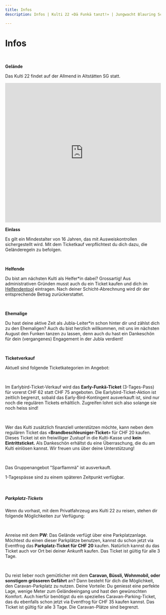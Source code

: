 ```yaml
---
title: Infos
description: Infos | Kulti 22 «Dä Funkä tanzt!» | Jungwacht Blauring Schweiz

---
```

# Infos

<br />

**Gelände**

Das Kulti 22 findet auf der Allmend in Altstätten SG statt.

<iframe src="https://www.google.com/maps/embed?pb=!1m18!1m12!1m3!1d4390.093620648018!2d9.549329429221917!3d47.364728723407794!2m3!1f0!2f0!3f0!3m2!1i1024!2i768!4f13.1!3m3!1m2!1s0x479b179aeb06e26f%3A0xd477487af2a0cf3a!2sAllmend%20Rheintal!5e0!3m2!1sde!2sch!4v1636120669188!5m2!1sde!2sch" width="100%" height="450" style="border:0;" allowfullscreen="" loading="lazy"></iframe>

<br />

**Einlass**

Es gilt ein Mindestalter von 16 Jahren, das mit Ausweiskontrollen sichergestellt wird. Mit dem Ticketkauf verpflichtest du dich dazu, die Geländeregeln zu befolgen.

<br />

**Helfende**

Du bist am nächsten Kulti als Helfer*in dabei? Grossartig! Aus administrativen Gründen musst auch du ein Ticket kaufen und dich im [Helfendentool](https://www.kulti22.ch/helfende "Helfendentool") eintragen. Nach deiner Schicht-Abrechnung wird dir der entsprechende Betrag zurückerstattet.

<br />

**Ehemalige**

Du hast deine aktive Zeit als Jubla-Leiter*in schon hinter dir und zählst dich zu den Ehemaligen? Auch du bist herzlich willkommen, mit uns im nächsten August den Funken tanzen zu lassen, denn auch du hast ein Dankeschön für dein (vergangenes) Engagement in der Jubla verdient!

<br />

**Ticketverkauf**

Aktuell sind folgende Ticketkategorien im Angebot:

<br />

Im Earlybird-Ticket-Verkauf wird das **Early-Funkä-Ticket** (3-Tages-Pass) für vorerst CHF 62 statt CHF 75 angeboten. Die Earlybird-Ticket-Aktion ist zeitlich begrenzt, sobald das Early-Bird-Kontingent ausverkauft ist, sind nur noch die regulären Tickets erhältlich. Zugreifen lohnt sich also solange sie noch heiss sind!

<br />

Wer das Kulti zusätzlich finanziell unterstützen möchte, kann neben dem regulären Ticket das «**Brandbeschleuniger-Ticket**» für CHF 20 kaufen. Dieses Ticket ist ein freiwilliger Zustupf in die Kulti-Kasse und **kein Eintrittsticket.** Als Dankeschön erhältst du eine Überraschung, die du am Kulti einlösen kannst. Wir freuen uns über deine Unterstützung!

<br />

Das Gruppenangebot "Sparflammä" ist ausverkauft.

1-Tagespässe sind zu einem späteren Zeitpunkt verfügbar.

<br />

##### **Parkplatz-Tickets**

Wenn du vorhast, mit dem Privatfahrzeug ans Kulti 22 zu reisen, stehen dir folgende Möglichkeiten zur Verfügung:

<br />

Anreise mit dem **PW**: Das Gelände verfügt über eine Parkplatzanlage. Möchtest du einen dieser Parkplätze benutzen, kannst du schon jetzt via Eventfrog das **Parkplatz-Ticket für CHF 20** kaufen. Natürlich kannst du das Ticket auch vor Ort bei deiner Ankunft kaufen. Das Ticket ist gültig für alle 3 Tage.

<br />

Du reist lieber noch gemütlicher mit dem **Caravan, Büssli, Wohnmobil, oder sonstigem grösseren Gefährt** an? Dann besteht für dich die Möglichkeit, den Caravan-Parkplatz zu nutzen. Deine Vorteile: Du geniesst eine perfekte Lage, wenige Meter zum Geländeeingang und hast den gewünschten Komfort. Auch hierfür benötigst du ein spezielles Caravan-Parking-Ticket, das du ebenfalls schon jetzt via Eventfrog für CHF 35 kaufen kannst. Das Ticket ist gültig für alle 3 Tage. Die Caravan-Plätze sind begrenzt.